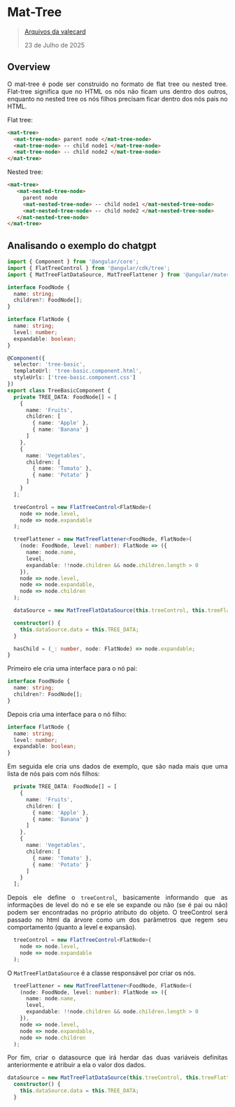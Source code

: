<div align='justify'>

# Mat-Tree

>[Arquivos da valecard](https://v6.material.angular.dev/components/tree/overview)
>
>23 de Julho de 2025

## Overview

O mat-tree é pode ser construido no formato de flat tree ou nested tree. Flat-tree significa que no HTML os nós não ficam uns dentro dos outros, enquanto no nested tree os nós filhos precisam ficar dentro dos nós pais no HTML.

Flat tree:
```html
<mat-tree>
  <mat-tree-node> parent node </mat-tree-node>
  <mat-tree-node> -- child node1 </mat-tree-node>
  <mat-tree-node> -- child node2 </mat-tree-node>
</mat-tree>
```
Nested tree:
```html
<mat-tree>
   <mat-nested-tree-node>
     parent node
     <mat-nested-tree-node> -- child node1 </mat-nested-tree-node>
     <mat-nested-tree-node> -- child node2 </mat-nested-tree-node>
   </mat-nested-tree-node>
</mat-tree>
```
## Analisando o exemplo do chatgpt

```ts
import { Component } from '@angular/core';
import { FlatTreeControl } from '@angular/cdk/tree';
import { MatTreeFlatDataSource, MatTreeFlattener } from '@angular/material/tree';

interface FoodNode {
  name: string;
  children?: FoodNode[];
}

interface FlatNode {
  name: string;
  level: number;
  expandable: boolean;
}

@Component({
  selector: 'tree-basic',
  templateUrl: 'tree-basic.component.html',
  styleUrls: ['tree-basic.component.css']
})
export class TreeBasicComponent {
  private TREE_DATA: FoodNode[] = [
    {
      name: 'Fruits',
      children: [
        { name: 'Apple' },
        { name: 'Banana' }
      ]
    },
    {
      name: 'Vegetables',
      children: [
        { name: 'Tomato' },
        { name: 'Potato' }
      ]
    }
  ];

  treeControl = new FlatTreeControl<FlatNode>(
    node => node.level,
    node => node.expandable
  );

  treeFlattener = new MatTreeFlattener<FoodNode, FlatNode>(
    (node: FoodNode, level: number): FlatNode => ({
      name: node.name,
      level,
      expandable: !!node.children && node.children.length > 0
    }),
    node => node.level,
    node => node.expandable,
    node => node.children
  );

  dataSource = new MatTreeFlatDataSource(this.treeControl, this.treeFlattener);

  constructor() {
    this.dataSource.data = this.TREE_DATA;
  }

  hasChild = (_: number, node: FlatNode) => node.expandable;
}
```

Primeiro ele cria uma interface para o nó pai:

```ts
interface FoodNode {
  name: string;
  children?: FoodNode[];
}
```

Depois cria uma interface para o nó filho:

```ts
interface FlatNode {
  name: string;
  level: number;
  expandable: boolean;
}
```

Em seguida ele cria uns dados de exemplo, que são nada mais que uma lista de nós pais com nós filhos:

```ts
  private TREE_DATA: FoodNode[] = [
    {
      name: 'Fruits',
      children: [
        { name: 'Apple' },
        { name: 'Banana' }
      ]
    },
    {
      name: 'Vegetables',
      children: [
        { name: 'Tomato' },
        { name: 'Potato' }
      ]
    }
  ];
```

Depois ele define o `treeControl`, basicamente informando que as informações de level do nó e se ele se expande ou não (se é pai ou não) podem ser encontradas no próprio atributo do objeto.
O treeControl será passado no html da árvore como um dos parâmetros que regem seu comportamento (quanto a level e expansão).
```ts
  treeControl = new FlatTreeControl<FlatNode>(
    node => node.level,
    node => node.expandable
  );
```

O `MatTreeFlatDataSource` é a classe responsável por criar os nós.

```ts
  treeFlattener = new MatTreeFlattener<FoodNode, FlatNode>(
    (node: FoodNode, level: number): FlatNode => ({
      name: node.name,
      level,
      expandable: !!node.children && node.children.length > 0
    }),
    node => node.level,
    node => node.expandable,
    node => node.children
  );
```

Por fim, criar o datasource que irá herdar das duas variáveis definitas anteriormente e atribuir a ela o valor dos dados.
```ts
dataSource = new MatTreeFlatDataSource(this.treeControl, this.treeFlattener);
  constructor() {
    this.dataSource.data = this.TREE_DATA;
  }
```





</div>
